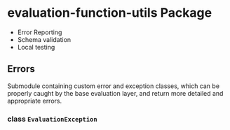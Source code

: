 # evaluation-function-utils Package

- Error Reporting 
- Schema validation
- Local testing

## Errors 
Submodule containing custom error and exception classes, which can be properly caught by the base evaluation layer, and return more detailed and appropriate errors.

### class `EvaluationException`
